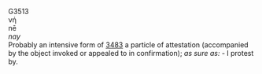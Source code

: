 <body>
  <p>G3513<br>  νή  <br> nē  <br><i>nay </i><br>Probably an intensive form of <a href="g3483.htm">3483</a>  a particle of attestation (accompanied by the object invoked or appealed to in confirmation); <i>as</i> <i>sure</i> <i>as:</i> - I protest by.<br></p>
 </body>